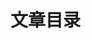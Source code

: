 # 文章目录

<!-- @include: ./js/list.md -->

<!-- @include: ./css/list.md -->

<!-- @include: ./ts/list.md -->

<!-- @include: ./nginx/list.md -->
